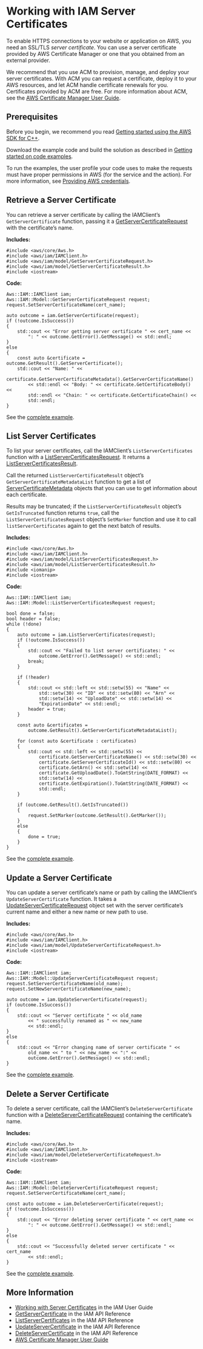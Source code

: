 # Working with IAM Server Certificates<a name="examples-iam-server-certificates"></a>

To enable HTTPS connections to your website or application on AWS, you need an SSL/TLS *server certificate*\. You can use a server certificate provided by AWS Certificate Manager or one that you obtained from an external provider\.

We recommend that you use ACM to provision, manage, and deploy your server certificates\. With ACM you can request a certificate, deploy it to your AWS resources, and let ACM handle certificate renewals for you\. Certificates provided by ACM are free\. For more information about ACM, see the [AWS Certificate Manager User Guide](https://docs.aws.amazon.com/acm/latest/userguide/)\.

## Prerequisites<a name="codeExamplePrereq"></a>

Before you begin, we recommend you read [Getting started using the AWS SDK for C\+\+](getting-started.md)\. 

Download the example code and build the solution as described in [Getting started on code examples](getting-started-code-examples.md)\. 

To run the examples, the user profile your code uses to make the requests must have proper permissions in AWS \(for the service and the action\)\. For more information, see [Providing AWS credentials](credentials.md)\.

## Retrieve a Server Certificate<a name="retrieve-a-server-certificate"></a>

You can retrieve a server certificate by calling the IAMClient’s `GetServerCertificate` function, passing it a [GetServerCertificateRequest](https://sdk.amazonaws.com/cpp/api/LATEST/class_aws_1_1_i_a_m_1_1_model_1_1_get_server_certificate_request.html) with the certificate’s name\.

 **Includes:** 

```
#include <aws/core/Aws.h>
#include <aws/iam/IAMClient.h>
#include <aws/iam/model/GetServerCertificateRequest.h>
#include <aws/iam/model/GetServerCertificateResult.h>
#include <iostream>
```

 **Code:** 

```
Aws::IAM::IAMClient iam;
Aws::IAM::Model::GetServerCertificateRequest request;
request.SetServerCertificateName(cert_name);

auto outcome = iam.GetServerCertificate(request);
if (!outcome.IsSuccess())
{
    std::cout << "Error getting server certificate " << cert_name <<
        ": " << outcome.GetError().GetMessage() << std::endl;
}
else
{
    const auto &certificate = outcome.GetResult().GetServerCertificate();
    std::cout << "Name: " <<
        certificate.GetServerCertificateMetadata().GetServerCertificateName()
        << std::endl << "Body: " << certificate.GetCertificateBody() <<
        std::endl << "Chain: " << certificate.GetCertificateChain() <<
        std::endl;
}
```

See the [complete example](https://github.com/awsdocs/aws-doc-sdk-examples/tree/master/cpp/example_code/iam/get_server_cert.cpp)\.

## List Server Certificates<a name="list-server-certificates"></a>

To list your server certificates, call the IAMClient’s `ListServerCertificates` function with a [ListServerCertificatesRequest](https://sdk.amazonaws.com/cpp/api/LATEST/class_aws_1_1_i_a_m_1_1_model_1_1_list_server_certificates_request.html)\. It returns a [ListServerCertificatesResult](https://sdk.amazonaws.com/cpp/api/LATEST/class_aws_1_1_i_a_m_1_1_model_1_1_list_server_certificates_result.html)\.

Call the returned `ListServerCertificateResult` object’s `GetServerCertificateMetadataList` function to get a list of [ServerCertificateMetadata](https://sdk.amazonaws.com/cpp/api/LATEST/class_aws_1_1_i_a_m_1_1_model_1_1_server_certificate_metadata.html) objects that you can use to get information about each certificate\.

Results may be truncated; if the `ListServerCertificateResult` object’s `GetIsTruncated` function returns `true`, call the `ListServerCertificatesRequest` object’s `SetMarker` function and use it to call `listServerCertificates` again to get the next batch of results\.

 **Includes:** 

```
#include <aws/core/Aws.h>
#include <aws/iam/IAMClient.h>
#include <aws/iam/model/ListServerCertificatesRequest.h>
#include <aws/iam/model/ListServerCertificatesResult.h>
#include <iomanip>
#include <iostream>
```

 **Code:** 

```
Aws::IAM::IAMClient iam;
Aws::IAM::Model::ListServerCertificatesRequest request;

bool done = false;
bool header = false;
while (!done)
{
    auto outcome = iam.ListServerCertificates(request);
    if (!outcome.IsSuccess())
    {
        std::cout << "Failed to list server certificates: " <<
            outcome.GetError().GetMessage() << std::endl;
        break;
    }

    if (!header)
    {
        std::cout << std::left << std::setw(55) << "Name" <<
            std::setw(30) << "ID" << std::setw(80) << "Arn" <<
            std::setw(14) << "UploadDate" << std::setw(14) <<
            "ExpirationDate" << std::endl;
        header = true;
    }

    const auto &certificates =
        outcome.GetResult().GetServerCertificateMetadataList();

    for (const auto &certificate : certificates)
    {
        std::cout << std::left << std::setw(55) <<
            certificate.GetServerCertificateName() << std::setw(30) <<
            certificate.GetServerCertificateId() << std::setw(80) <<
            certificate.GetArn() << std::setw(14) <<
            certificate.GetUploadDate().ToGmtString(DATE_FORMAT) <<
            std::setw(14) <<
            certificate.GetExpiration().ToGmtString(DATE_FORMAT) <<
            std::endl;
    }

    if (outcome.GetResult().GetIsTruncated())
    {
        request.SetMarker(outcome.GetResult().GetMarker());
    }
    else
    {
        done = true;
    }
}
```

See the [complete example](https://github.com/awsdocs/aws-doc-sdk-examples/tree/master/cpp/example_code/iam/list_server_certs.cpp)\.

## Update a Server Certificate<a name="update-a-server-certificate"></a>

You can update a server certificate’s name or path by calling the IAMClient’s `UpdateServerCertificate` function\. It takes a [UpdateServerCertificateRequest](https://sdk.amazonaws.com/cpp/api/LATEST/class_aws_1_1_i_a_m_1_1_model_1_1_update_server_certificate_request.html) object set with the server certificate’s current name and either a new name or new path to use\.

 **Includes:** 

```
#include <aws/core/Aws.h>
#include <aws/iam/IAMClient.h>
#include <aws/iam/model/UpdateServerCertificateRequest.h>
#include <iostream>
```

 **Code:** 

```
Aws::IAM::IAMClient iam;
Aws::IAM::Model::UpdateServerCertificateRequest request;
request.SetServerCertificateName(old_name);
request.SetNewServerCertificateName(new_name);

auto outcome = iam.UpdateServerCertificate(request);
if (outcome.IsSuccess())
{
    std::cout << "Server certificate " << old_name
        << " successfully renamed as " << new_name
        << std::endl;
}
else
{
    std::cout << "Error changing name of server certificate " <<
        old_name << " to " << new_name << ":" <<
        outcome.GetError().GetMessage() << std::endl;
}
```

See the [complete example](https://github.com/awsdocs/aws-doc-sdk-examples/tree/master/cpp/example_code/iam/update_server_cert.cpp)\.

## Delete a Server Certificate<a name="delete-a-server-certificate"></a>

To delete a server certificate, call the IAMClient’s `DeleteServerCertificate` function with a [DeleteServerCertificateRequest](https://sdk.amazonaws.com/cpp/api/LATEST/class_.html) containing the certificate’s name\.

 **Includes:** 

```
#include <aws/core/Aws.h>
#include <aws/iam/IAMClient.h>
#include <aws/iam/model/DeleteServerCertificateRequest.h>
#include <iostream>
```

 **Code:** 

```
Aws::IAM::IAMClient iam;
Aws::IAM::Model::DeleteServerCertificateRequest request;
request.SetServerCertificateName(cert_name);

const auto outcome = iam.DeleteServerCertificate(request);
if (!outcome.IsSuccess())
{
    std::cout << "Error deleting server certificate " << cert_name <<
        ": " << outcome.GetError().GetMessage() << std::endl;
}
else
{
    std::cout << "Successfully deleted server certificate " << cert_name
        << std::endl;
}
```

See the [complete example](https://github.com/awsdocs/aws-doc-sdk-examples/tree/master/cpp/example_code/iam/delete_server_cert.cpp)\.

## More Information<a name="more-information"></a>
+  [Working with Server Certificates](https://docs.aws.amazon.com/IAM/latest/UserGuide/id_credentials_server-certs.html) in the IAM User Guide
+  [GetServerCertificate](https://docs.aws.amazon.com/IAM/latest/APIReference/API_GetServerCertificate.html) in the IAM API Reference
+  [ListServerCertificates](https://docs.aws.amazon.com/IAM/latest/APIReference/API_ListServerCertificates.html) in the IAM API Reference
+  [UpdateServerCertificate](https://docs.aws.amazon.com/IAM/latest/APIReference/API_UpdateServerCertificate.html) in the IAM API Reference
+  [DeleteServerCertificate](https://docs.aws.amazon.com/IAM/latest/APIReference/API_DeleteServerCertificate.html) in the IAM API Reference
+  [AWS Certificate Manager User Guide](https://docs.aws.amazon.com/acm/latest/userguide/) 